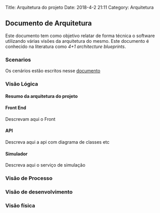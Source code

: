 Title: Arquitetura do projeto
Date: 2018-4-2 21:11
Category: Arquitetura

## Documento de Arquitetura

Este documento tem como objetivo relatar de forma técnica o software utilizando várias visões da arquitetura do mesmo. Este documento é conhecido na literatura como *4+1 architecture blueprints*.

### Scenarios

Os cenários estão escritos nesse [documento]({filename}cenarios.md)

### Visão Lógica

#### Resumo da arquitetura do projeto
#### Front End

Descrevam aqui o Front

#### API

Descreva aqui a api com diagrama de classes etc

#### Simulador

Descreva aqui o serviço de simulação

### Visão de Processo
### Visão de desenvolvimento
### Visão física
